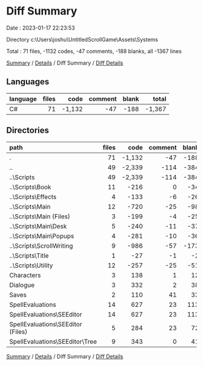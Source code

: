 # Diff Summary

Date : 2023-01-17 22:23:53

Directory c:\\Users\\joshu\\UntitledScrollGame\\Assets\\Systems

Total : 71 files,  -1132 codes, -47 comments, -188 blanks, all -1367 lines

[Summary](results.md) / [Details](details.md) / Diff Summary / [Diff Details](diff-details.md)

## Languages
| language | files | code | comment | blank | total |
| :--- | ---: | ---: | ---: | ---: | ---: |
| C# | 71 | -1,132 | -47 | -188 | -1,367 |

## Directories
| path | files | code | comment | blank | total |
| :--- | ---: | ---: | ---: | ---: | ---: |
| . | 71 | -1,132 | -47 | -188 | -1,367 |
| .. | 49 | -2,339 | -114 | -384 | -2,837 |
| ..\\Scripts | 49 | -2,339 | -114 | -384 | -2,837 |
| ..\\Scripts\\Book | 11 | -216 | 0 | -34 | -250 |
| ..\\Scripts\\Effects | 4 | -133 | -6 | -26 | -165 |
| ..\\Scripts\\Main | 12 | -720 | -25 | -98 | -843 |
| ..\\Scripts\\Main (Files) | 3 | -199 | -4 | -25 | -228 |
| ..\\Scripts\\Main\\Desk | 5 | -240 | -11 | -37 | -288 |
| ..\\Scripts\\Main\\Popups | 4 | -281 | -10 | -36 | -327 |
| ..\\Scripts\\ScrollWriting | 9 | -986 | -57 | -173 | -1,216 |
| ..\\Scripts\\Title | 1 | -27 | -1 | -2 | -30 |
| ..\\Scripts\\Utility | 12 | -257 | -25 | -51 | -333 |
| Characters | 3 | 138 | 1 | 12 | 151 |
| Dialogue | 3 | 332 | 2 | 38 | 372 |
| Saves | 2 | 110 | 41 | 33 | 184 |
| SpellEvaluations | 14 | 627 | 23 | 113 | 763 |
| SpellEvaluations\\SEEditor | 14 | 627 | 23 | 113 | 763 |
| SpellEvaluations\\SEEditor (Files) | 5 | 284 | 23 | 72 | 379 |
| SpellEvaluations\\SEEditor\\Tree | 9 | 343 | 0 | 41 | 384 |

[Summary](results.md) / [Details](details.md) / Diff Summary / [Diff Details](diff-details.md)